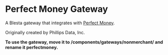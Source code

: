# Perfect Money Gateway

A Blesta gateway that integrates with [Perfect Money](https://perfectmoney.is/).

Originally created by Phillips Data, Inc.

**To use the gateway, move it to /components/gateways/nonmerchant/ and rename it perfectmoney.**
